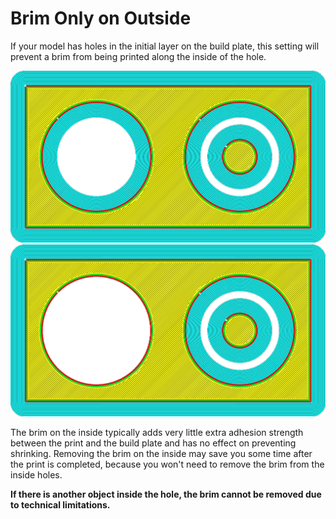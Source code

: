 Brim Only on Outside
====
If your model has holes in the initial layer on the build plate, this setting will prevent a brim from being printed along the inside of the hole.

![Brim printed everywhere](images/brim_outside_only_original.png)
![Brim only on the outside](images/brim_outside_only_enabled.png)

The brim on the inside typically adds very little extra adhesion strength between the print and the build plate and has no effect on preventing shrinking. Removing the brim on the inside may save you some time after the print is completed, because you won't need to remove the brim from the inside holes.

**If there is another object inside the hole, the brim cannot be removed due to technical limitations.**